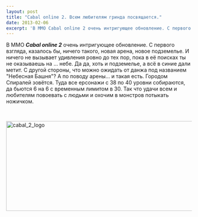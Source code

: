 ```yaml
---
layout: post
title: "Cabal online 2. Всем любителям гринда посвящается."
date: 2013-02-06
excerpt: 'В ММО Cabal online 2 очень интригующее обновление. С первого взгляда, казалось бы, ничего такого, новая арена, новое подземелье. И ничего не вызывает удивления ровно до тех пор, пока в её поисках ты не оказываешь на ... '
---
```


В ММО <em><strong>Cabal online 2</strong></em> очень интригующее обновление. С первого взгляда, казалось бы, ничего такого, новая арена, новое подземелье. И ничего не вызывает удивления ровно до тех пор, пока в её поисках ты не оказываешь на ... небе. Да да, хоть и подземелье, а всё в синие дали метит. С другой стороны, что можно ожидать от данжа под названием "Небесная Башня"? А по поводу арены... и такая есть. Городом Спиралей зовётся. Туда все ерсонажи с 38 по 40 уровни собираются, да бьются 6 на 6 с временным лимитом в 30. Так что удачи всем и любителям повоевать с людьми и охочим в монстров потыкать ножичком.

&nbsp;

<a href="http://gamersoul.ru/wp-content/uploads/2013/02/cabal_2_logo.jpg"><img class="size-full wp-image-1165 aligncenter" alt="cabal_2_logo" src="http://gamersoul.ru/wp-content/uploads/2013/02/cabal_2_logo.jpg" width="595" height="243" /></a>
